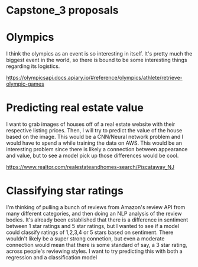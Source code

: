 # Capstone_3 proposals

# Olympics

I think the olympics as an event is so interesting in itself. It's pretty much the biggest event in the world, so there is bound to be some interesting things regarding its logistics. 

https://olympicsapi.docs.apiary.io/#reference/olympics/athlete/retrieve-olympic-games

# Predicting real estate value

I want to grab images of houses off of a real estate website with their respective listing prices. Then, I will try to predict the value of the house based on the image. This would be a CNN/Neural network problem and I would have to spend a while training the data on AWS. This would be an interesting problem since there is likely a connection between appearance and value, but to see a model pick up those differences would be cool.


https://www.realtor.com/realestateandhomes-search/Piscataway_NJ

# Classifying star ratings

I'm thinking of pulling a bunch of reviews from Amazon's review API from many different categories, and then doing an NLP analysis of the review bodies. It's already been established that there is a difference in sentiment between 1 star ratings and 5 star ratings, but I wanted to see if a model could classify ratings of 1,2,3,4 or 5 stars based on sentiment. There wouldn't likely be a super strong connetion, but even a moderate connection would mean that there is some standard of say, a 3 star rating, across people's reviewing styles. I want to try predicting this with both a regression and a classification model
